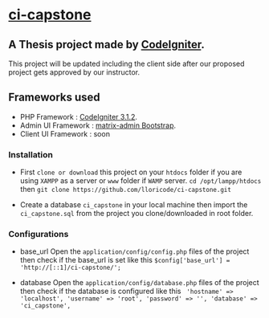 # [ci-capstone](http://ci-capstone.lloricmayugagarcia.com/)
## A Thesis project made by [CodeIgniter](http://codeigniter.com).

This project will be updated including the client side after our proposed project gets approved by our instructor. 

## Frameworks used

* PHP Framework       : [CodeIgniter 3.1.2](http://codeigniter.com).
* Admin UI Framework  : [matrix-admin Bootstrap](http://matrixadmin.themedesigner.in/).
* Client UI Framework : soon


### Installation

* First ``clone or download`` this project on your ``htdocs`` folder if you are using ``XAMPP`` as a server or ``www`` folder if ``WAMP`` server.
    ``cd /opt/lampp/htdocs`` then ``git clone https://github.com/lloricode/ci-capstone.git``

* Create a database ``ci_capstone`` in your local machine
    then import the ``ci_capstone.sql`` from the project you clone/downloaded in root folder.


### Configurations

* base_url
    Open the ``application/config/config.php`` files of the project
    then check if the base_url is set like this ``$config['base_url'] = 'http://[::1]/ci-capstone/';``

* database
    Open the ``application/config/database.php`` files of the project
    then check if the database is configured like this
    `` 'hostname' => 'localhost',
	'username' => 'root',
	'password' => '',
	'database' => 'ci_capstone',``

